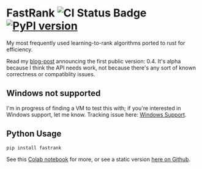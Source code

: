# FastRank ![CI Status Badge](https://github.com/jjfiv/fastrank/workflows/CI/badge.svg) [![PyPI version](https://badge.fury.io/py/fastrank.svg)](https://badge.fury.io/py/fastrank)

My most frequently used learning-to-rank algorithms ported to rust for efficiency.

Read my [blog-post](https://jjfoley.me/2019/10/11/fastrank-alpha.html) announcing the first public version: 0.4. It's alpha because I think the API needs work, not because there's any sort of known correctness or compatiblity issues.

## Windows not supported

I'm in progress of finding a VM to test this with; if you're interested in Windows support, let me know. Tracking issue here: [Windows Support](https://github.com/jjfiv/fastrank/issues/30).

## Python Usage 

```shell
pip install fastrank
```

See this [Colab notebook](https://colab.research.google.com/drive/1IjF7yTin1XaNO_6mBNxAoQYTmF0nckk1) for more, or see a static version [here on Github](https://github.com/jjfiv/fastrank/blob/master/examples/FastRankDemo.ipynb).

